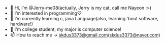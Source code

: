 - 👋 Hi, I’m @Jerry-me08(actually, Jerry is my cat, call me Nayeon :>)
- 👀 I’m interested in programming♡
- 🌱 I’m currently learning c, java Language(also, learning 'bout software, hardware!)
- 💞️ I'm college student, my major is computer science!
- 📫 How to reach me -> skdus3373@gmail.com(skdus3373@naver.com)

<!---
Jerry-me08/Jerry-me08 is a ✨ special ✨ repository because its `README.md` (this file) appears on your GitHub profile.
You can click the Preview link to take a look at your changes.
--->
